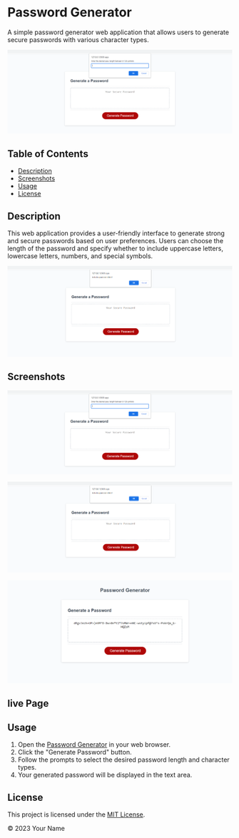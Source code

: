 # Password Generator

A simple password generator web application that allows users to generate secure passwords with various character types.

![Password Generator](assets/screenshots/Screenshot%20(23).png)

## Table of Contents

- [Description](#description)
- [Screenshots](#screenshots)
- [Usage](#usage)
- [License](#license)

## Description

This web application provides a user-friendly interface to generate strong and secure passwords based on user preferences. Users can choose the length of the password and specify whether to include uppercase letters, lowercase letters, numbers, and special symbols.

![Password Generator](assets/screenshots/Screenshot%20(24).png)

## Screenshots

![Home Page](assets/screenshots/Screenshot%20(23).png)

![Password Generation](assets/screenshots/Screenshot%20(24).png)

![Password Generated](assets/screenshots/Screenshot%20(25).png)

## live Page

## Usage

1. Open the [Password Generator](https://example.com/password-generator) in your web browser.
2. Click the "Generate Password" button.
3. Follow the prompts to select the desired password length and character types.
4. Your generated password will be displayed in the text area.

## License

This project is licensed under the [MIT License](LICENSE).

© 2023 Your Name